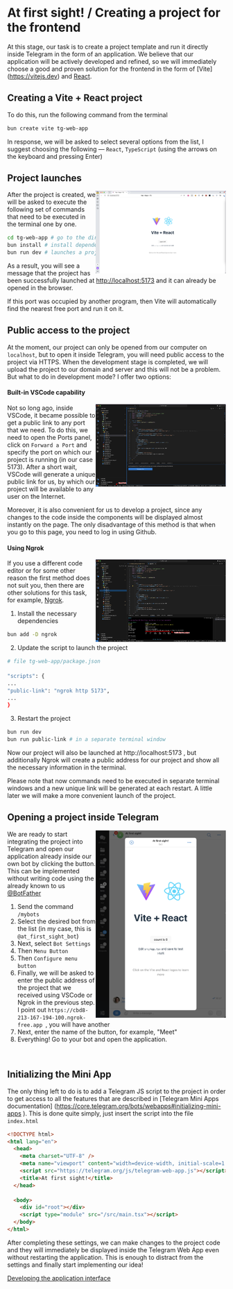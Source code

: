 # At first sight! / Creating a project for the frontend

At this stage, our task is to create a project template and run it directly inside Telegram in the form of an application. We believe that our application will be actively developed and refined, so we will immediately choose a good and proven solution for the frontend in the form of [Vite] (https://vitejs.dev) and [React](https://react.dev).

## Creating a Vite + React project

To do this, run the following command from the terminal

```bash
bun create vite tg-web-app
```

In response, we will be asked to select several options from the list, I suggest choosing the following — `React`, `TypeScript` (using the arrows on the keyboard and pressing Enter)

## Project launches

<img align="right" width="300" height="190" src="../images/create-vite-project/screenshot-in-browser.png">

After the project is created, we will be asked to execute the following set of commands that need to be executed in the terminal one by one.

```bash
cd tg-web-app # go to the directory with the project
bun install # install dependencies
bun run dev # launches a project in development mode
```

As a result, you will see a message that the project has been successfully launched at [http://localhost:5173](http://localhost:5173) and it can already be opened in the browser.

If this port was occupied by another program, then Vite will automatically find the nearest free port and run it on it.

## Public access to the project

At the moment, our project can only be opened from our computer on `localhost`, but to open it inside Telegram, you will need public access to the project via HTTPS. When the development stage is completed, we will upload the project to our domain and server and this will not be a problem. But what to do in development mode? I offer two options:

#### Built-in VSCode capability

<img align="right" width="300" height="190" src="../images/create-vite-project/vscode-ports.png">

Not so long ago, inside VSCode, it became possible to get a public link to any port that we need.
To do this, we need to open the Ports panel, click on `Forward a Port` and specify the port on which our project is running (in our case 5173). After a short wait, VSCode will generate a unique public link for us, by which our project will be available to any user on the Internet.

Moreover, it is also convenient for us to develop a project, since any changes to the code inside the components will be displayed almost instantly on the page. The only disadvantage of this method is that when you go to this page, you need to log in using Github.

#### Using Ngrok

<img align="right" width="300" height="190" src="../images/create-vite-project/use-ngrok.png">

If you use a different code editor or for some other reason the first method does not suit you, then there are other solutions for this task, for example, [Ngrok](https://ngrok.com).

1. Install the necessary dependencies

```bash
bun add -D ngrok
```

2. Update the script to launch the project

```bash
# file tg-web-app/package.json

"scripts": {
...
"public-link": "ngrok http 5173",
...
}
```

3. Restart the project

```bash
bun run dev
bun run public-link # in a separate terminal window
```

Now our project will also be launched at http://localhost:5173 , but additionally Ngrok will create a public address for our project and show all the necessary information in the terminal.

Please note that now commands need to be executed in separate terminal windows and a new unique link will be generated at each restart. A little later we will make a more convenient launch of the project.

## Opening a project inside Telegram

<img align="right" width="300" height="432" src="../images/create-vite-project/project-in-telegram.png">

We are ready to start integrating the project into Telegram and open our application already inside our own bot by clicking the button. This can be implemented without writing code using the already known to us [@BotFather](https://t.me/BotFather)

1. Send the command `/mybots`
2. Select the desired bot from the list (in my case, this is `@at_first_sight_bot`)
3. Next, select `Bot Settings`
4. Then `Menu Button`
5. Then `Configure menu button`
6. Finally, we will be asked to enter the public address of the project that we received using VSCode or Ngrok in the previous step.
   I point out `https://cbd8-213-167-194-100.ngrok-free.app `, you will have another
7. Next, enter the name of the button, for example, "Meet"
8. Everything! Go to your bot and open the application.

<br clear="right"/>

## Initializing the Mini App

The only thing left to do is to add a Telegram JS script to the project in order to get access to all the features that are described in [Telegram Mini Apps documentation] (https://core.telegram.org/bots/webapps#initializing-mini-apps ). This is done quite simply, just insert the script into the file `index.html `

```html
<!DOCTYPE html>
<html lang="en">
  <head>
    <meta charset="UTF-8" />
    <meta name="viewport" content="width=device-width, initial-scale=1.0" />
    <script src="https://telegram.org/js/telegram-web-app.js"></script>
    <title>At first sight!</title>
  </head>

  <body>
    <div id="root"></div>
    <script type="module" src="/src/main.tsx"></script>
  </body>
</html>
```

After completing these settings, we can make changes to the project code and they will immediately be displayed inside the Telegram Web App even without restarting the application. This is enough to distract from the settings and finally start implementing our idea!

[Developing the application interface](./04-develop-interface.md)
